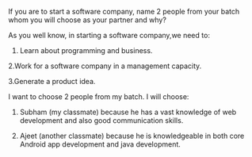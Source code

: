 If you are to start a software company, name 2 people from your batch whom you
will choose as your partner and why?

As you well know, in starting a software company,we need to:

1. Learn about programming and business.

2.Work for a software company in a management capacity.

3.Generate a product idea.




I want to choose 2 people from my batch. I will choose:

1. Subham (my classmate) because he has a vast knowledge of web development and also good communication skills.

2. Ajeet (another classmate) because he is knowledgeable in both core Android app development and java development.